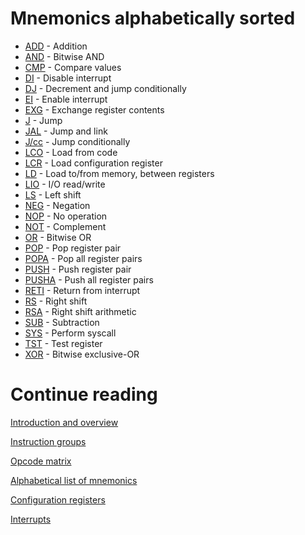 # Mnemonics alphabetically sorted

* [ADD](InstructionADD.md) - Addition
* [AND](InstructionAND.md) - Bitwise AND
* [CMP](InstructionCMP.md) - Compare values
* [DI](InstructionDI.md) - Disable interrupt
* [DJ](InstructionDJ.md) - Decrement and jump conditionally
* [EI](InstructionEI.md) - Enable interrupt
* [EXG](InstructionEXG.md) - Exchange register contents
* [J](InstructionJ.md) - Jump
* [JAL](InstructionJAL.md) - Jump and link
* [J/cc](InstructionJcc.md) - Jump conditionally
* [LCO](InstructionLCO.md) - Load from code
* [LCR](InstructionLCR.md) - Load configuration register
* [LD](InstructionLD.md) - Load to/from memory, between registers
* [LIO](InstructionLIO.md) - I/O read/write
* [LS](InstructionLS.md) - Left shift
* [NEG](InstructionNEG.md) - Negation
* [NOP](InstructionNOP.md) - No operation
* [NOT](InstructionNOT.md) - Complement
* [OR](InstructionOR.md) - Bitwise OR
* [POP](InstructionPOP.md) - Pop register pair
* [POPA](InstructionPOPA.md) - Pop all register pairs
* [PUSH](InstructionPUSH.md) - Push register pair
* [PUSHA](InstructionPUSHA.md) - Push all register pairs
* [RETI](InstructionRETI.md) - Return from interrupt
* [RS](InstructionRS.md) - Right shift
* [RSA](InstructionRSA.md) - Right shift arithmetic
* [SUB](InstructionSUB.md) - Subtraction
* [SYS](InstructionSYS.md) - Perform syscall
* [TST](InstructionTST.md) - Test register
* [XOR](InstructionXOR.md) - Bitwise exclusive-OR

# Continue reading
[Introduction and overview](Introduction.md)

[Instruction groups](InstructionGroups.md)

[Opcode matrix](OpcodeMatrix.md)

[Alphabetical list of mnemonics](AlphabeticalMnemonics.md)

[Configuration registers](ConfigurationRegisters.md)

[Interrupts](Interrupts.md)
